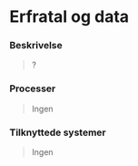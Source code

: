 # Erfratal og data

### Beskrivelse

> ?

### Processer

> Ingen

### Tilknyttede systemer

> Ingen

